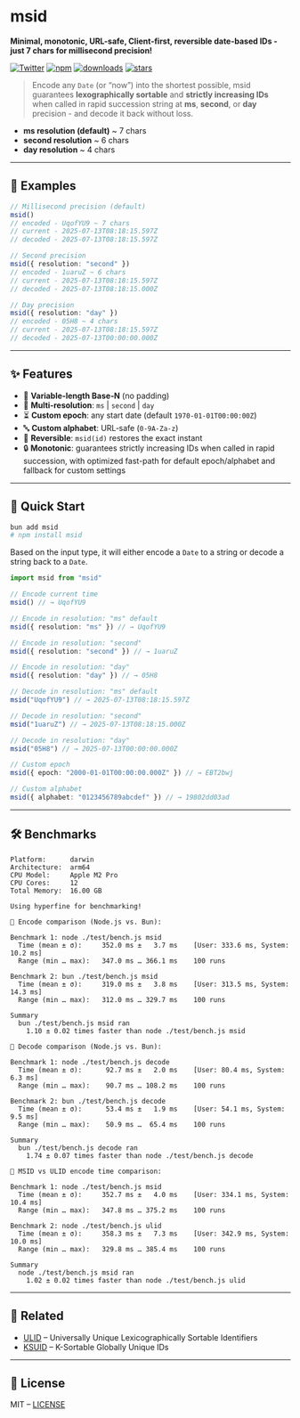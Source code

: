 # msid

**Minimal, monotonic, URL-safe, Client-first, reversible date-based IDs - just 7 chars for millisecond precision!**

[![Twitter](https://img.shields.io/twitter/follow/nrjdalal?label=%40nrjdalal)](https://twitter.com/nrjdalal) [![npm](https://img.shields.io/npm/v/msid?color=blue&logo=npm)](https://www.npmjs.com/package/msid) [![downloads](https://img.shields.io/npm/dt/msid?color=blue&logo=npm)](https://www.npmjs.com/package/msid) [![stars](https://img.shields.io/github/stars/nrjdalal/msid?color=blue&logo=github)](https://github.com/nrjdalal/msid)

> Encode any `Date` (or “now”) into the shortest possible, msid guarantees **lexographically sortable** and **strictly increasing IDs** when called in rapid succession string at **ms**, **second**, or **day** precision - and decode it back without loss.

- **ms resolution (default)** ~ 7 chars
- **second resolution** ~ 6 chars
- **day resolution** ~ 4 chars

---

## 📖 Examples

```ts
// Millisecond precision (default)
msid()
// encoded - UqofYU9 ~ 7 chars
// current - 2025-07-13T08:18:15.597Z
// decoded - 2025-07-13T08:18:15.597Z

// Second precision
msid({ resolution: "second" })
// encoded - 1uaruZ ~ 6 chars
// current - 2025-07-13T08:18:15.597Z
// decoded - 2025-07-13T08:18:15.000Z

// Day precision
msid({ resolution: "day" })
// encoded - 05H8 ~ 4 chars
// current - 2025-07-13T08:18:15.597Z
// decoded - 2025-07-13T00:00:00.000Z
```

---

## ✨ Features

- 🔢 **Variable‑length Base‑N** (no padding)
- 📆 **Multi‑resolution**: `ms` | `second` | `day`
- ⏳ **Custom epoch**: any start date (default `1970-01-01T00:00:00Z`)
- 🔤 **Custom alphabet**: URL‑safe (`0-9A-Za-z`)
- 🔄 **Reversible**: `msid(id)` restores the exact instant
- 🔒 **Monotonic**: guarantees strictly increasing IDs when called in rapid succession, with optimized fast-path for default epoch/alphabet and fallback for custom settings

---

## 🚀 Quick Start

```sh
bun add msid
# npm install msid
```

Based on the input type, it will either encode a `Date` to a string or decode a string back to a `Date`.

```ts
import msid from "msid"

// Encode current time
msid() // → UqofYU9

// Encode in resolution: "ms" default
msid({ resolution: "ms" }) // → UqofYU9

// Encode in resolution: "second"
msid({ resolution: "second" }) // → 1uaruZ

// Encode in resolution: "day"
msid({ resolution: "day" }) // → 05H8

// Decode in resolution: "ms" default
msid("UqofYU9") // → 2025-07-13T08:18:15.597Z

// Decode in resolution: "second"
msid("1uaruZ") // → 2025-07-13T08:18:15.000Z

// Decode in resolution: "day"
msid("05H8") // → 2025-07-13T00:00:00.000Z

// Custom epoch
msid({ epoch: "2000-01-01T00:00:00.000Z" }) // → EBT2bwj

// Custom alphabet
msid({ alphabet: "0123456789abcdef" }) // → 19802dd03ad
```

---

## 🛠️ Benchmarks

```
Platform:      darwin
Architecture:  arm64
CPU Model:     Apple M2 Pro
CPU Cores:     12
Total Memory:  16.00 GB
```

```
Using hyperfine for benchmarking!

📝 Encode comparison (Node.js vs. Bun):

Benchmark 1: node ./test/bench.js msid
  Time (mean ± σ):     352.0 ms ±   3.7 ms    [User: 333.6 ms, System: 10.2 ms]
  Range (min … max):   347.0 ms … 366.1 ms    100 runs

Benchmark 2: bun ./test/bench.js msid
  Time (mean ± σ):     319.0 ms ±   3.8 ms    [User: 313.5 ms, System: 14.3 ms]
  Range (min … max):   312.0 ms … 329.7 ms    100 runs

Summary
  bun ./test/bench.js msid ran
    1.10 ± 0.02 times faster than node ./test/bench.js msid

📝 Decode comparison (Node.js vs. Bun):

Benchmark 1: node ./test/bench.js decode
  Time (mean ± σ):      92.7 ms ±   2.0 ms    [User: 80.4 ms, System: 6.3 ms]
  Range (min … max):    90.7 ms … 108.2 ms    100 runs

Benchmark 2: bun ./test/bench.js decode
  Time (mean ± σ):      53.4 ms ±   1.9 ms    [User: 54.1 ms, System: 9.5 ms]
  Range (min … max):    50.9 ms …  65.4 ms    100 runs

Summary
  bun ./test/bench.js decode ran
    1.74 ± 0.07 times faster than node ./test/bench.js decode

📝 MSID vs ULID encode time comparison:

Benchmark 1: node ./test/bench.js msid
  Time (mean ± σ):     352.7 ms ±   4.0 ms    [User: 334.1 ms, System: 10.4 ms]
  Range (min … max):   347.8 ms … 375.2 ms    100 runs

Benchmark 2: node ./test/bench.js ulid
  Time (mean ± σ):     358.3 ms ±   7.3 ms    [User: 342.9 ms, System: 10.0 ms]
  Range (min … max):   329.8 ms … 385.4 ms    100 runs

Summary
  node ./test/bench.js msid ran
    1.02 ± 0.02 times faster than node ./test/bench.js ulid
```

---

## 🔗 Related

- [ULID](https://github.com/ulid/javascript) – Universally Unique Lexicographically Sortable Identifiers
- [KSUID](https://github.com/segmentio/ksuid) – K-Sortable Globally Unique IDs

---

## 📄 License

MIT – [LICENSE](LICENSE)
